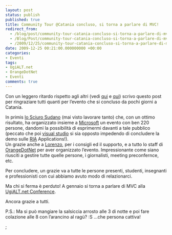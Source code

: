 ```yaml
---
layout: post
status: publish
published: true
title: Community Tour @Catania concluso, si torna a parlare di MVC!
redirect_from: 
  - /blog/post/community-tour-catania-concluso-si-torna-a-parlare-di-mvc/
  - /Blog/Post/community-tour-catania-concluso-si-torna-a-parlare-di-mvc/
  - /2009/12/25/community-tour-catania-concluso-si-torna-a-parlare-di-mvc/
date: 2009-12-25 00:21:00.000000000 +00:00
categories:
- Eventi
tags:
- UgiALT.net
- OrangeDotNet
- Eventi
comments: true
---
```

<p>Con un leggero ritardo rispetto agli altri (vedi <a title="Community Tour in Sicilia a quota 220" href="http://blogs.ugidotnet.org/janky/archive/2009/12/21/community-tour-in-sicilia-a-quota-220.aspx" rel="nofollow" target="_blank">qui</a> e <a title="Community Tour: il giorno dopo" href="http://lauralamanna.blogspot.com/2009/12/community-tour-il-giorno-dopo.html" rel="nofollow" target="_blank">qui</a>) scrivo questo post per ringraziare tutti quanti per l’evento che si concluso da pochi giorni a Catania. </p>  <p>In primis <a href="http://blogs.ugidotnet.org/janky">lo Sciuro Sudano</a> (mai visto lavorare tanto) che, con un ottimo risultato, ha organizzato insieme a <a href="http://www.microsoft.com/">Microsoft</a> un evento con ben 220 persone, dandomi la possibilità di esprimermi davanti a tale pubblico (peccato che poi <a title="Search Visual Studio" href="http://imperugo.tostring.it/blog/search?q=Visual+Studio&amp;searchButton=Go" target="_blank">visual studio</a> si sia opposto impedendo di concludere la demo sulle <a title="Rich Internet Application" href="http://it.wikipedia.org/wiki/Rich_Internet_application" rel="nofollow" target="_blank">RIA</a> Applications!).     <br />Un grazie anche a <a href="http://www.geniodelmale.info/">Lorenzo</a>, per i consigli ed il supporto, e a tutto lo staff di <a href="http://www.orangedotnet.org/">OrangeDotNet</a> per aver organizzato l’evento. Impressionante come siano riusciti a gestire tutte quelle persone, i giornalisti, meeting preconfernce,&#160; etc.</p>  <p>Per concludere, un grazie va a tutte le persone presenti, studenti, insegnanti e professionisti con cui abbiamo avuto modo di relazionarci.</p>  <p>Ma chi si ferma è perduto! A gennaio si torna a parlare di MVC alla <a title="V UgiALT.net Conference" href="http://ugialt.net/V%20UgiALT.net%20Conference.ashx" rel="nofollow" target="_blank">UgiALT.net Conference</a>.</p>  <p>Ancora grazie a tutti.</p>  <p>P.S.: Ma si può mangiare la salsiccia arrosto alle 3 di notte e poi fare colazione alle 8 con l’arancino al ragù? :S …che persona cattiva! </p>  ;

